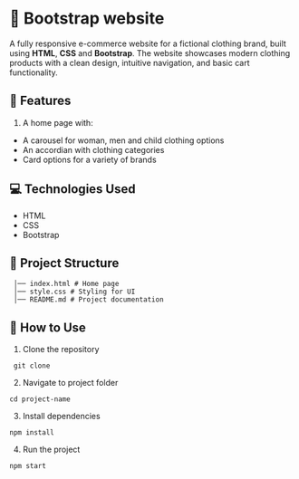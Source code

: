 # 🥾 Bootstrap website
A fully responsive e-commerce website for a fictional clothing brand, built using **HTML**, **CSS** and **Bootstrap**. The website showcases modern clothing products with a clean design, intuitive navigation, and basic cart functionality.

## 🚀 Features
1. A home page with:
- A carousel for woman, men and child clothing options
- An accordian with clothing categories
- Card options for a variety of brands

## 💻 Technologies Used 
- HTML
- CSS
- Bootstrap

## 📁 Project Structure 
```
 │── index.html # Home page
 │── style.css # Styling for UI
 │── README.md # Project documentation
```
 ## 🔨 How to Use 
 1. Clone the repository 
```
 git clone 
```

 2. Navigate to project folder 
 ```
 cd project-name
 ``` 

 3. Install dependencies 
 ```
 npm install
 ```

 4. Run the project
 ```
 npm start 
```


